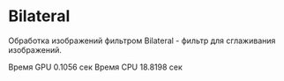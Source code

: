 <b><h1>Bilateral</h1></b>

Обработка изображений фильтром Bilateral - фильтр для сглаживания изображений.


Время GPU 0.1056 сек
Время CPU 18.8198 сек 
